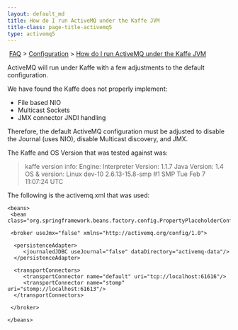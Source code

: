 ```yaml
---
layout: default_md
title: How do I run ActiveMQ under the Kaffe JVM 
title-class: page-title-activemq5
type: activemq5
---
```


 [FAQ](faq) > [Configuration](configuration) > [How do I run ActiveMQ under the Kaffe JVM](how-do-i-run-activemq-under-the-kaffe-jvm)


ActiveMQ will run under Kaffe with a few adjustments to the default configuration.

We have found the Kaffe does not properly implement:

*   File based NIO
*   Multicast Sockets
*   JMX connector JNDI handling

Therefore, the default ActiveMQ configuration must be adjusted to disable the Journal (uses NIO), disable Multicast discovery, and JMX.

The Kaffe and OS Version that was tested against was:

> kaffe version info: Engine: Interpreter Version: 1.1.7 Java Version: 1.4  
> OS & version: Linux dev-10 2.6.13-15.8-smp #1 SMP Tue Feb 7 11:07:24 UTC

The following is the activemq.xml that was used:
```
<beans>
 <bean class="org.springframework.beans.factory.config.PropertyPlaceholderConfigurer"/>

 <broker useJmx="false" xmlns="http://activemq.org/config/1.0">

  <persistenceAdapter>
     <journaledJDBC useJournal="false" dataDirectory="activemq-data"/>
  </persistenceAdapter>

  <transportConnectors>
     <transportConnector name="default" uri="tcp://localhost:61616"/>
     <transportConnector name="stomp"   uri="stomp://localhost:61613"/>
  </transportConnectors>

 </broker>

</beans>
```
